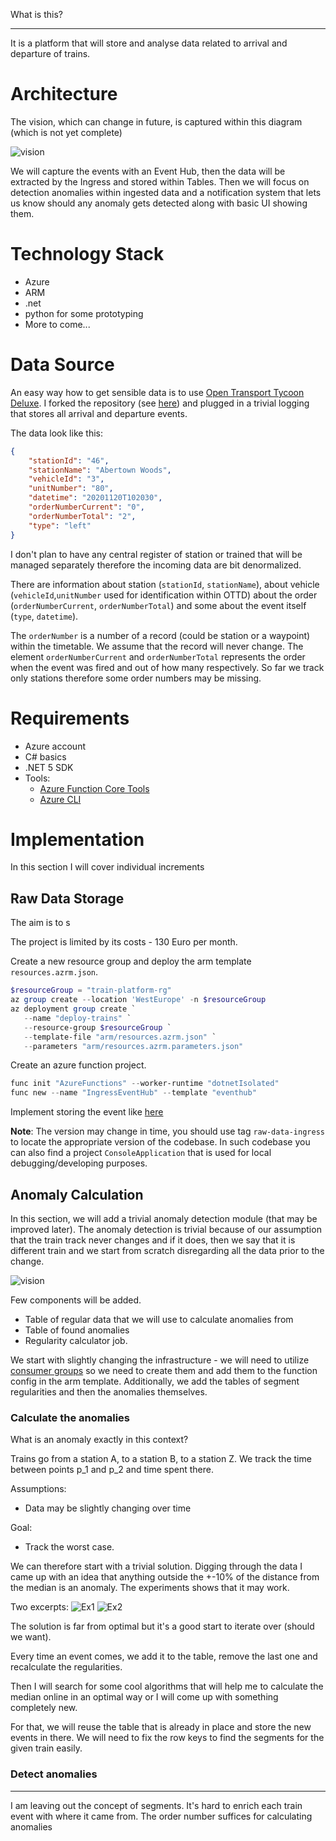 What is this?

---

It is a platform that will store and analyse data related to arrival and departure of trains. 

# Architecture
The vision, which can change in future, is captured within this diagram (which is not yet complete)

![vision](./imgs/vision.svg)

We will capture the events with an Event Hub, then the data will be extracted by the Ingress and stored within Tables. Then we will focus on detection anomalies within ingested data and a notification system that lets us know should any anomaly gets detected along with basic UI showing them.

# Technology Stack

- Azure
- ARM
- .net
- python for some prototyping
- More to come...

# Data Source 

An easy way how to get sensible data is to use [Open Transport Tycoon Deluxe](openttd.org). I forked the repository (see [here](https://github.com/jaroslavknotek/OpenTTD/tree/feature/train_station_logging)) and plugged in a trivial logging that stores all arrival and departure events. 

The data look like this:
```json
{
    "stationId": "46",
    "stationName": "Abertown Woods",
    "vehicleId": "3",
    "unitNumber": "80",
    "datetime": "20201120T102030",
    "orderNumberCurrent": "0",
    "orderNumberTotal": "2",
    "type": "left"
}
```

I don't plan to have any central register of station or trained that will be managed separately therefore the incoming data are bit denormalized. 

There are information about station (`stationId`, `stationName`), about vehicle (`vehicleId`,`unitNumber` used for identification within OTTD) about the order (`orderNumberCurrent`, `orderNumberTotal`) and some about the event itself (`type`, `datetime`).

The `orderNumber` is a number of a record (could be station or a waypoint) within the timetable. We assume that the record will never change. The element `orderNumberCurrent` and `orderNumberTotal` represents the order when the event was fired and out of how many respectively. So far we track only stations therefore some order numbers may be missing.

# Requirements

- Azure account
- C# basics
- .NET 5 SDK
- Tools:
  - [Azure Function Core Tools](https://docs.microsoft.com/en-us/azure/azure-functions/functions-run-local#v2)
  - [Azure CLI](https://docs.microsoft.com/en-us/cli/azure/install-azure-cli)


# Implementation

In this section I will cover individual increments

## Raw Data Storage

The aim is to s

The project is limited by its costs - 130 Euro per month.

Create a new resource group and deploy the arm template `resources.azrm.json`.

```ps1
$resourceGroup = "train-platform-rg"
az group create --location 'WestEurope' -n $resourceGroup
az deployment group create `
   --name "deploy-trains" `
   --resource-group $resourceGroup `
   --template-file "arm/resources.azrm.json" `
   --parameters "arm/resources.azrm.parameters.json"
```

Create an azure function project.

```ps1
func init "AzureFunctions" --worker-runtime "dotnetIsolated"
func new --name "IngressEventHub" --template "eventhub"
```

Implement storing the event like [here](../source/cs/Shared/Services/TrainEventsRepository.cs) 

**Note**: The version may change in time, you should use tag `raw-data-ingress` to locate the appropriate version of the codebase. In such codebase you can also find a project `ConsoleApplication` that is used for local debugging/developing purposes.

## Anomaly Calculation

In this section, we will add a trivial anomaly detection module (that may be improved later). The anomaly detection is trivial because of our assumption that the train track never changes and if it does, then we say that it is different train and we start from scratch disregarding all the data prior to the change.

![vision](./imgs/iteration_2.svg)

Few components will be added. 
- Table of regular data that we will use to calculate anomalies from
- Table of found anomalies
- Regularity calculator job.

We start with slightly changing the infrastructure - we will need to utilize [consumer groups](https://docs.microsoft.com/en-us/azure/event-hubs/event-hubs-features#consumer-groups) so we need to create them and add them to the function config in the arm template. Additionally, we add the tables of segment regularities and then the anomalies themselves.

### Calculate the anomalies

What is an anomaly exactly in this context?

Trains go from a station A, to a station B, to a station Z. We track the time between points p_1 and p_2 and time spent there. 

Assumptions:
- Data may be slightly changing over time 

Goal:
- Track the worst case.

We can therefore start with a trivial solution. Digging through the data I came up with an idea that anything outside the +-10% of the distance from the median is an anomaly. The experiments shows that it may work. 

Two excerpts:
![Ex1](./imgs/anomaly_example_1.png)
![Ex2](./imgs/anomaly_example_2.png)

The solution is far from optimal but it's a good start to iterate over (should we want).

Every time an event comes, we add it to the table, remove the last one and recalculate the regularities.

Then I will search for some cool algorithms that will help me to calculate the median online in an optimal way or I will come up with something completely new.

For that, we will reuse the table that is already in place and store the new events in there. We will need to fix the row keys to find the segments for the given train easily.

### Detect anomalies

---

I am leaving out the concept of segments. It's hard to enrich each train event with where it came from. The order number suffices for calculating anomalies